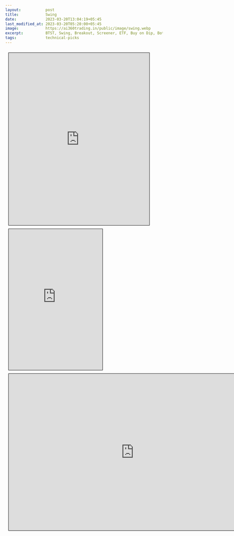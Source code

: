 ```yaml
---
layout:           post
title:            Swing
date:             2023-03-20T13:04:19+05:45
last_modified_at: 2023-03-20T05:20:00+05:45
image:            https://ai360trading.in/public/image/swing.webp
excerpt:          BTST, Swing, Breakout, Screener, ETF, Buy on Dip, Bottom out hunting
tags:             technical-picks
---
```


<iframe src="https://docs.google.com/spreadsheets/d/1LVjHSlK0dYRUeDvne9b0PzhqziPxmXMIz9P_-QbI1tE/pubhtml?gid=1285276423&single=true&amp;headers=false" scrolling="yes" style="border: 1px solid black; position: relative; margin-left: 10px; margin-top: 10px; width: 450px; height: 550px; ">
</iframe>

<iframe src="https://docs.google.com/spreadsheets/d/1bcKJrP6pb90TCRoCWpJuEKIYL0lD7Kj-_M-65wlweyc/pubhtml?gid=2100570820&single=true&amp;widget=true&amp;headers=false" scrolling="yes" style="border: 1px solid black; position: relative; margin-left: 10px; margin-top: 10px; width: 300px; height: 450px; ">
</iframe>

<br>

<iframe src="https://docs.google.com/spreadsheets/d/11H11Us-_ptCe_04sYUuoKc3L07-a6PUx7kEA3HgofgE/pubhtml?gid=693515151&single=true&amp;headers=false" scrolling="yes" style="border: 1px solid black; position: relative; margin-left: 10px; margin-top: 10px; width: 800px; height: 500px; ">
</iframe>
</br>
